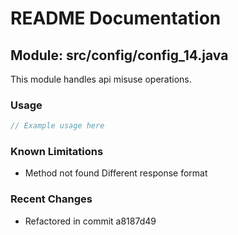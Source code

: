 # README Documentation

## Module: src/config/config_14.java

This module handles api misuse operations.

### Usage

```java
// Example usage here
```

### Known Limitations

- Method not found Different response format

### Recent Changes

- Refactored in commit a8187d49
